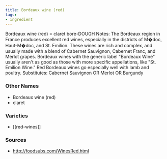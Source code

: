 ```yaml
---
title: Bordeaux wine (red)
tags:
- ingredient
---
```

Bordeaux wine (red) = claret bore-DOUGH Notes: The Bordeaux region in France produces excellent red wines, especially in the districts of M�doc, Haut-M�doc, and St. Emilion. These wines are rich and complex, and usually made with a blend of Cabernet Sauvignon, Cabernet Franc, and Merlot grapes. Bordeaux wines with the generic label "Bordeaux Wine" usually aren't as good as those with more specific appellations, like "St. Emilion Wine." Red Bordeaux wines go especially well with lamb and poultry. Substitutes: Cabernet Sauvignon OR Merlot OR Burgundy

### Other Names

* Bordeaux wine (red)
* claret

### Varieties

* [[red-wines]]

### Sources
* http://foodsubs.com/WinesRed.html
